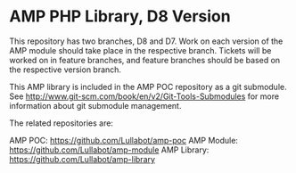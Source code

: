 # AMP PHP Library, D8 Version

This repository has two branches, D8 and D7. Work on each version of the AMP module
should take place in the respective branch. Tickets will be worked on in feature branches,
and feature branches should be based on the respective version branch.

This AMP library is included in the AMP POC repository as a git submodule. See
http://www.git-scm.com/book/en/v2/Git-Tools-Submodules for more information about
git submodule management.

The related repositories are:

AMP POC: https://github.com/Lullabot/amp-poc
AMP Module: https://github.com/Lullabot/amp-module
AMP Library: https://github.com/Lullabot/amp-library

